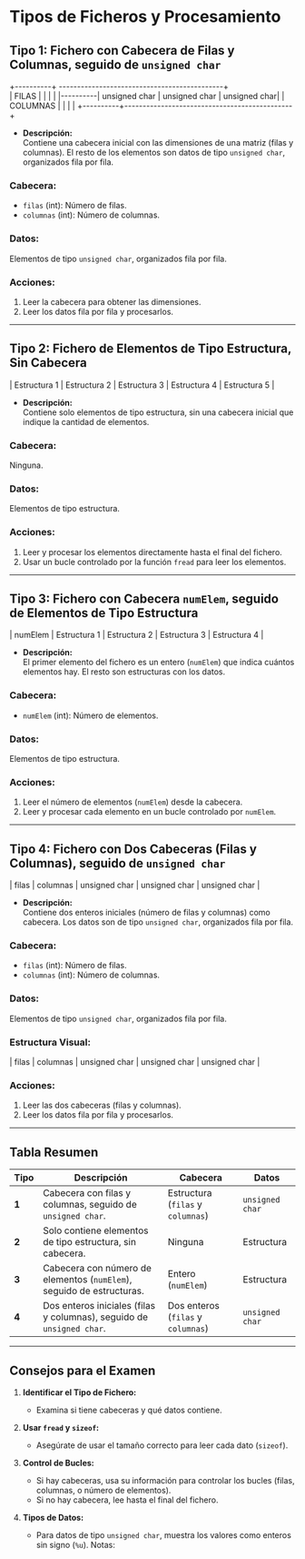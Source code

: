 # Tipos de Ficheros y Procesamiento

## **Tipo 1: Fichero con Cabecera de Filas y Columnas, seguido de `unsigned char`**

+----------+ ---------------------------------------------+     
|  FILAS   |               |               |              |
|----------| unsigned char | unsigned char | unsigned char|
| COLUMNAS |               |               |              |
+----------+----------------------------------------------+

- **Descripción:**  
  Contiene una cabecera inicial con las dimensiones de una matriz (filas y columnas). El resto de los elementos son datos de tipo `unsigned char`, organizados fila por fila.

### **Cabecera:**
- `filas` (int): Número de filas.
- `columnas` (int): Número de columnas.

### **Datos:**  
Elementos de tipo `unsigned char`, organizados fila por fila.



### **Acciones:**
1. Leer la cabecera para obtener las dimensiones.
2. Leer los datos fila por fila y procesarlos.

---

## **Tipo 2: Fichero de Elementos de Tipo Estructura, Sin Cabecera**

| Estructura 1 | Estructura 2 | Estructura 3 | Estructura 4 | Estructura 5 |

- **Descripción:**  
  Contiene solo elementos de tipo estructura, sin una cabecera inicial que indique la cantidad de elementos.

### **Cabecera:**  
Ninguna.

### **Datos:**  
Elementos de tipo estructura.


### **Acciones:**
1. Leer y procesar los elementos directamente hasta el final del fichero.
2. Usar un bucle controlado por la función `fread` para leer los elementos.

---

## **Tipo 3: Fichero con Cabecera `numElem`, seguido de Elementos de Tipo Estructura**

| numElem | Estructura 1 | Estructura 2 | Estructura 3 | Estructura 4 | 

- **Descripción:**  
  El primer elemento del fichero es un entero (`numElem`) que indica cuántos elementos hay. El resto son estructuras con los datos.

### **Cabecera:**
- `numElem` (int): Número de elementos.

### **Datos:**  
Elementos de tipo estructura.


### **Acciones:**
1. Leer el número de elementos (`numElem`) desde la cabecera.
2. Leer y procesar cada elemento en un bucle controlado por `numElem`.

---

## **Tipo 4: Fichero con Dos Cabeceras (Filas y Columnas), seguido de `unsigned char`**

| filas | columnas | unsigned char | unsigned char | unsigned char | 

- **Descripción:**  
  Contiene dos enteros iniciales (número de filas y columnas) como cabecera. Los datos son de tipo `unsigned char`, organizados fila por fila.

### **Cabecera:**
- `filas` (int): Número de filas.
- `columnas` (int): Número de columnas.

### **Datos:**  
Elementos de tipo `unsigned char`, organizados fila por fila.

### **Estructura Visual:**
| filas | columnas | unsigned char | unsigned char | unsigned char | 


### **Acciones:**
1. Leer las dos cabeceras (filas y columnas).
2. Leer los datos fila por fila y procesarlos.

---

## **Tabla Resumen**

| **Tipo** | **Descripción**                                                       | **Cabecera**                        | **Datos**                  |
|----------|-----------------------------------------------------------------------|-------------------------------------|----------------------------|
| **1**    | Cabecera con filas y columnas, seguido de `unsigned char`.            | Estructura (`filas` y `columnas`)   | `unsigned char`            |
| **2**    | Solo contiene elementos de tipo estructura, sin cabecera.             | Ninguna                             | Estructura                 |
| **3**    | Cabecera con número de elementos (`numElem`), seguido de estructuras. | Entero (`numElem`)                  | Estructura                 |
| **4**    | Dos enteros iniciales (filas y columnas), seguido de `unsigned char`. | Dos enteros (`filas` y `columnas`)  | `unsigned char`            |

---

## **Consejos para el Examen**
1. **Identificar el Tipo de Fichero:**
   - Examina si tiene cabeceras y qué datos contiene.

2. **Usar `fread` y `sizeof`:**
   - Asegúrate de usar el tamaño correcto para leer cada dato (`sizeof`).

3. **Control de Bucles:**
   - Si hay cabeceras, usa su información para controlar los bucles (filas, columnas, o número de elementos).
   - Si no hay cabecera, lee hasta el final del fichero.

4. **Tipos de Datos:**
   - Para datos de tipo `unsigned char`, muestra los valores como enteros sin signo (`%u`).
Notas: